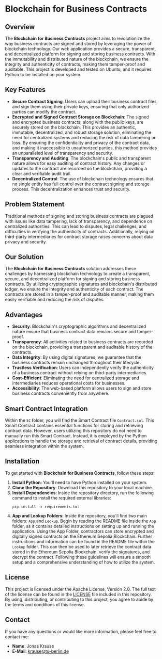 # Blockchain for Business Contracts

## Overview

The **Blockchain for Business Contracts** project aims to revolutionize the way business contracts are signed and stored by leveraging the power of blockchain technology. Our web application provides a secure, transparent, and decentralized platform for signing and storing business contracts. With the immutability and distributed nature of the blockchain, we ensure the integrity and authenticity of contracts, making them tamper-proof and auditable. This project is developed and tested on Ubuntu, and it requires Python to be installed on your system.

## Key Features

- **Secure Contract Signing**: Users can upload their business contract files and sign them using their private keys, ensuring that only authorized parties can modify the contract.
- **Encrypted and Signed Contract Storage on Blockchain**: The signed and encrypted business contracts, along with the public keys, are securely stored on the blockchain. This provides an authentic, immutable, decentralized, and robust storage solution, eliminating the need for centralized systems and reducing the risk of data tampering or loss. By ensuring the confidentiality and privacy of the contract data, and making it inaccessible to unauthorized parties, this method provides an unparalleled level of transparency and security.
- **Transparency and Auditing**: The blockchain's public and transparent nature allows for easy auditing of contract history. Any changes or updates to the contract are recorded on the blockchain, providing a clear and verifiable audit trail.
- **Decentralized Control**: The use of blockchain technology ensures that no single entity has full control over the contract signing and storage process. This decentralization enhances trust and security.

## Problem Statement

Traditional methods of signing and storing business contracts are plagued with issues like data tampering, lack of transparency, and dependence on centralized authorities. This can lead to disputes, legal challenges, and difficulties in verifying the authenticity of contracts. Additionally, relying on third-party intermediaries for contract storage raises concerns about data privacy and security.

## Our Solution

The **Blockchain for Business Contracts** solution addresses these challenges by harnessing blockchain technology to create a transparent, secure, and decentralized platform for signing and storing business contracts. By utilizing cryptographic signatures and blockchain's distributed ledger, we ensure the integrity and authenticity of each contract. The contracts are stored in a tamper-proof and auditable manner, making them easily verifiable and reducing the risk of disputes.

## Advantages

- **Security**: Blockchain's cryptographic algorithms and decentralized nature ensure that business contract data remains secure and tamper-proof.
- **Transparency**: All activities related to business contracts are recorded on the blockchain, providing a transparent and auditable history of the contracts.
- **Data Integrity**: By using digital signatures, we guarantee that the business contracts remain unchanged throughout their lifecycle.
- **Trustless Verification**: Users can independently verify the authenticity of a business contract without relying on third-party intermediaries.
- **Cost-Efficient**: Eliminating the need for centralized storage and intermediaries reduces operational costs for businesses.
- **Accessibility**: The web-based platform allows users to sign and store business contracts conveniently from anywhere.

## Smart Contract Integration

Within the `SC` folder, you will find the Smart Contract file `Contract.sol`. This Smart Contract contains essential functions for storing and retrieving contract data. However, users utilizing this repository do not need to manually run this Smart Contract. Instead, it is employed by the Python applications to handle the storage and retrieval of contract details, providing seamless integration within the system.

## Installation

To get started with **Blockchain for Business Contracts**, follow these steps:

1. **Install Python**: You'll need to have Python installed on your system.
2. **Clone the Repository**: Download this repository to your local machine.
3. **Install Dependencies**: Inside the repository directory, run the following command to install the required external libraries:
    ```
    pip install -r requirements.txt
    ```
4. **App and Lookup Folders**: Inside the repository, you'll find two main folders: `App` and `Lookup`. Begin by reading the README file inside the `App` folder, as it contains detailed instructions on setting up and running the application. Using the App Folder, contractors can store encrypted and digitally signed contracts on the Ethereum Sepolia Blockchain. Further instructions and information can be found in the README file within the `Lookup` folder. This can then be used to later retrieve the contract data stored in the Ethereum Sepolia Blockchain, verify the signatures, and decrypt the contract. Following these guidelines will ensure a smooth setup and a comprehensive understanding of how to utilize the system.

## License

This project is licensed under the Apache License, Version 2.0. The full text of the license can be found in the [LICENSE](LICENSE) file included in this repository. By using, distributing, or contributing to this project, you agree to abide by the terms and conditions of this license.

## Contact

If you have any questions or would like more information, please feel free to contact me:

- **Name**: Jonas Krause
- **E-Mail**: [krause@tu-berlin.de](mailto:krause@tu-berlin.de)
